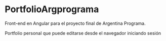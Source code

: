 # PortfolioArgprograma

Front-end en Angular para el proyecto final de Argentina Programa.

Portfolio personal que puede editarse desde el navegador iniciando sesión
